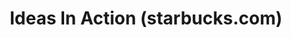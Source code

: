 ---
ee_id: '4132'
site: '1'
type: '2'
long_id: 2014-030 Ideas In Action
url: 2014-030-ideas-in-action
title: Ideas In Action (starbucks.com)
year: '2014'
medium: Single channel video
commission:
add_credit:
dims: Variable
pitch: "​Surfing around Starbucks user forums…..."
ps:
live_url:
related:
youtube: https://www.youtube.com/watch?v=UWItpHYg_3Y&t=264s
imgs: mystarbucksidea-2014-030-digital-still-4-database-ih.jpg,mystarbucksidea-2014-030-digital-still-5-database-ih.jpg
subheading:
year2: '2014'
download:
add_credits:
related_code:
layout: things-i-made
---